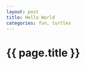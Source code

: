 ```yaml
---
layout: post
title: Hello World
categories: fun, turtles
---
```


{{ page.title }}
================


